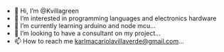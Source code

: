 - 👋 Hi, I’m @Kvillagreen
- 👀 I’m interested in programming languages 
     and electronics hardware 
- 🌱 I’m currently learning arduino and node mcu...
- 💞️ I’m looking to have a consultant on my project...
- 📫 How to reach me karlmacariolavillaverde@gmail.com...

<!---
Kvillagreen/Kvillagreen is a ✨ special ✨ repository because its `README.md` (this file) appears on your GitHub profile.
You can click the Preview link to take a look at your changes.
--->
